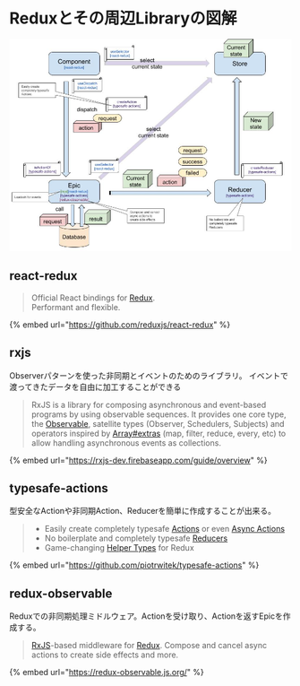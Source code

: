 # Reduxとその周辺Libraryの図解

![Redux&#x3068;&#x305D;&#x306E;&#x5468;&#x8FBA;Library&#x306E;&#x56F3;&#x89E3;](../.gitbook/assets/_-coding-note.jpg)

## react-redux

> Official React bindings for [Redux](https://github.com/reduxjs/redux).  
> Performant and flexible.

{% embed url="https://github.com/reduxjs/react-redux" %}

## rxjs

Observerパターンを使った非同期とイベントのためのライブラリ。 イベントで渡ってきたデータを自由に加工することができる

> RxJS is a library for composing asynchronous and event-based programs by using observable sequences. It provides one core type, the [Observable](https://rxjs-dev.firebaseapp.com/guide/observable), satellite types \(Observer, Schedulers, Subjects\) and operators inspired by [Array\#extras](https://developer.mozilla.org/en-US/docs/Web/JavaScript/New_in_JavaScript/1.6) \(map, filter, reduce, every, etc\) to allow handling asynchronous events as collections.

{% embed url="https://rxjs-dev.firebaseapp.com/guide/overview" %}

## typesafe-actions

型安全なActionや非同期Action、Reducerを簡単に作成することが出来る。

> * Easily create completely typesafe [Actions](https://github.com/piotrwitek/typesafe-actions#action-creators-api) or even [Async Actions](https://github.com/piotrwitek/typesafe-actions#createasyncaction)
> * No boilerplate and completely typesafe [Reducers](https://github.com/piotrwitek/typesafe-actions#reducer-creators-api)
> * Game-changing [Helper Types](https://github.com/piotrwitek/typesafe-actions#type-helpers-api) for Redux

{% embed url="https://github.com/piotrwitek/typesafe-actions" %}

## redux-observable

Reduxでの非同期処理ミドルウェア。Actionを受け取り、Actionを返すEpicを作成する。

> [RxJS](http://github.com/ReactiveX/RxJS)-based middleware for [Redux](http://github.com/reactjs/redux). Compose and cancel async actions to create side effects and more.

{% embed url="https://redux-observable.js.org/" %}











